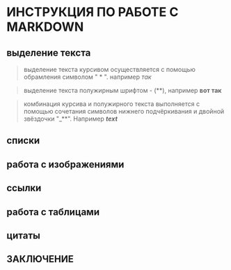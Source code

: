 # ИНСТРУКЦИЯ ПО РАБОТЕ С MARKDOWN

## выделение текста

> выделение текста курсивом осуществляется с помощью обрамления символом " * ". например *так*

> выделение текста полужирным шрифтом - (**), например **вот так**

> комбинация курсива и полужирного текста выполняется с помощью сочетания символов нижнего подчёркивания и двойной звёздочки "_**". Например _**text**_
## списки


## работа с изображениями

## ссылки

## работа с таблицами

## цитаты

## ЗАКЛЮЧЕНИЕ